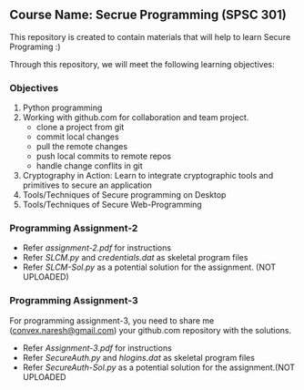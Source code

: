 ## Course Name: Secrue Programming (SPSC 301)
This repository is created to contain materials that will help to learn Secure Programing :)

Through this repository, we will meet the following learning objectives:
### Objectives
1. Python programming
1. Working with github.com for collaboration and team project.
    * clone a project from git
    * commit local changes
    * pull the remote changes
    * push local commits to remote repos
    * handle change conflits in git
1. Cryptography in Action: Learn to integrate cryptographic tools and primitives to secure an application
1. Tools/Techniques of Secure programming on Desktop
1. Tools/Techniques of Secure Web-Programming


### Programming Assignment-2

* Refer *assignment-2.pdf* for instructions
* Refer *SLCM.py* and *credentials.dat* as skeletal program files
* Refer *SLCM-Sol.py* as a potential solution for the assignment. (NOT UPLOADED)

### Programming Assignment-3

For programming assignment-3, you need to share me (convex.naresh@gmail.com) your github.com repository with the solutions.
* Refer *Assignment-3.pdf* for instructions
* Refer *SecureAuth.py* and *hlogins.dat* as skeletal program files
* Refer *SecureAuth-Sol.py* as a potential solution for the assignment.(NOT UPLOADED
